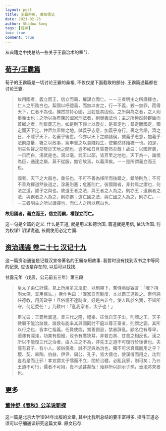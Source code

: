 ```yaml
---
layout: post
title: 王霸杂用, 兼取儒法
date: 2021-02-26
author: Shadow Song
tags: [经学]
toc: true
comment: true
---
```


从典籍之中找总结一些关于王霸治术的章节. 

## [荀子/王霸篇](https://zh.m.wikisource.org/zh/%E8%8D%80%E5%AD%90/%E7%8E%8B%E9%9C%B8%E7%AF%87)

荀子的王霸篇是一切讨论王霸的鼻祖, 不仅仅是下面截取的部分. 王霸篇通篇都在讨论王霸. 

> 故用國者，義立而王，信立而霸，權謀立而亡。－－三者明主之所謹擇也，仁人之所務白也。絜國以呼禮義，而無以害之，行一不義，殺一無罪，而得天下，仁者不為也。擽然扶持心國，且若是其固也。之所與為之者，之人則舉義士也；之所以為布陳於國家刑法者，則舉義法也；主之所極然帥群臣而首鄉之者，則舉義志也。如是則下仰上以義矣，是綦定也；綦定而國定，國定而天下定。仲尼無置錐之地，誠義乎志意，加義乎身行，箸之言語，濟之日，不隱乎天下，名垂乎後世。今亦以天下之顯諸侯，誠義乎志意，加義乎法則度量，箸之以政事，案申重之以貴賤殺生，使襲然終始猶一也。如是，則夫名聲之部發於天地之間也，豈不如日月雷霆然矣哉！故曰：以國齊義，一日而白，湯武是也。湯以亳，武王以鄗，皆百里之地也，天下為一，諸侯為臣，通達之屬，莫不從服，無它故焉，以義濟矣。－－是所謂義立而王也。
> 
> 國者、天下之大器也，重任也，不可不善為擇所而後錯之，錯險則危；不可不善為擇道然後道之，涂薉則塞；危塞則亡。彼國錯者，非封焉之謂也，何法之道，誰子之與也。故道王者之法，與王者之人為之，則亦王；道霸者之法，與霸者之人為之，則亦霸；道亡國之法，與亡國之人為之，則亦亡。－－三者明主之所以謹擇也，而仁人之所以務白也。

**故用國者，義立而王，信立而霸，權謀立而亡。**

这一句是全篇的定义. 什么是王道, 就是用义和德治国. 霸道就是用信, 依法治国. 何为权谋? 阴谋诡道, 长期使用必定亡国. 

## [资治通鉴 卷二十七 汉记十九](https://zh.m.wikisource.org/wiki/%E8%B3%87%E6%B2%BB%E9%80%9A%E9%91%91/%E5%8D%B7027)

这一篇资治通鉴是记载汉宣帝著名的王霸杂用故事. 我暂时没有找到汉书之中等同的记录, 应该是存在的, 以后可以找找. 

甘露元年（戊辰，公元前五三年）第三段

> 皇太子柔仁好儒，見上所用多文法吏，以刑繩下，嘗侍燕從容言：「陛下持刑太深，宜用儒生。」帝作色曰：「漢家自有制度，本以霸王道雜之。奈何純任德教，用周政乎！且俗儒不達時宜，好是古非今，使人眩於名實，不知所守，何足委任！」乃歎曰：「亂我家者，太子也！」
> 
> 臣光曰：王霸無異道。昔三代之隆，禮樂、征伐自天子出，則謂之王。天子微弱不能治諸侯，諸侯有能率其與國同討不庭以尊王室者，則謂之霸。其所以行之也，皆本仁祖義，任賢使能，賞善罰惡，禁暴誅亂。顧名位有尊卑，德澤有深淺，功業有鉅細，政令有廣狹耳，非若白黑、甘苦之相反也。漢之所以不能復三代之治者，由人主之不為，非先王之道不可復行於後世也。夫儒有君子，有小人。彼俗儒者，誠不足與為治也，獨不可求真儒而用之乎？稷、契、皋陶、伯益、伊尹、周公、孔子，皆大儒也，使漢得而用之，功烈豈若是而止邪！孝宣謂太子懦而不立，闇於治體，必亂我家，則可矣；乃曰王道不可行，儒者不可用，豈不過甚矣哉！殆非所以訓示子孫，垂法將來者也。

## 更多

### [董仲舒《春秋》公羊说新探](https://fh.pku.edu.cn/docs/2019-03/20190308092643656946.pdf)

这一篇是北京大学1994年出版的文章, 其中比我所总结的要丰富得多. 探寻王道必须可以仔细通读研究这篇文章.  原文已存. 

